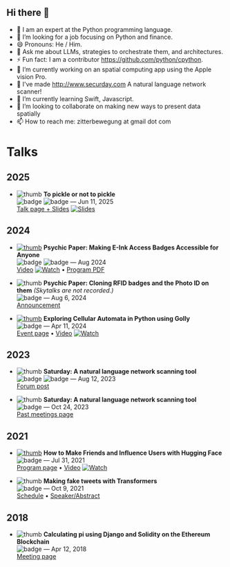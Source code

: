 ## Hi there 👋 

- 🐍 I am an expert at the Python programming language.
- 🤔 I’m looking for a job focusing on Python and finance.
- 😄 Pronouns: He / Him.
- 💬 Ask me about LLMs, strategies to orchestrate them, and architectures.
- ⚡ Fun fact: I am a contributor https://github.com/python/cpython.
- 🔭 I’m currently working on an spatial computing app using the Apple vision Pro.
- 🔎 I've made http://www.securday.com A natural language network scanner!
- 🌱 I’m currently learning Swift, Javascript.
- 👯 I’m looking to collaborate on making new ways to present data spatially
- 📫 How to reach me: zitterbewegung at gmail dot com

# Talks

## 2025
- ![thumb](https://placehold.co/480x270?text=Slides) **To pickle or not to pickle**  
  ![badge](https://img.shields.io/badge/Event-ChiPy-3776AB) ![badge](https://img.shields.io/badge/Type-User%20Group-6c757d) — Jun 11, 2025  
  [Talk page + Slides](https://www.chipy.org/talks/topics/past/1705/) [![Slides](https://img.shields.io/badge/Slides-Deck-0A66C2)](https://www.chipy.org/talks/topics/past/1705/)

## 2024
- [![thumb](https://img.youtube.com/vi/ssLu8xHMwSk/0.jpg)](https://www.youtube.com/watch?v=ssLu8xHMwSk) **Psychic Paper: Making E-Ink Access Badges Accessible for Anyone**  
  ![badge](https://img.shields.io/badge/Event-DEF%20CON-000000) ![badge](https://img.shields.io/badge/Track-Creator%20Stage-343a40) — Aug 2024  
  [Video](https://www.youtube.com/watch?v=ssLu8xHMwSk) [![Watch](https://img.shields.io/badge/Watch-YouTube-FF0000?logo=youtube)](https://www.youtube.com/watch?v=ssLu8xHMwSk) • [Program PDF](https://media.defcon.org/DEF%20CON%2032/DEF%20CON%2032%20program.pdf)

- ![thumb](https://placehold.co/480x270?text=No+Recording) **Psychic Paper: Cloning RFID badges and the Photo ID on them** *(Skytalks are not recorded.)*  
  ![badge](https://img.shields.io/badge/Event-Skytalks-39FF14) — Aug 6, 2024  
  [Announcement](https://twitter.com/dcskytalks/status/1819065605280190468)

- [![thumb](https://img.youtube.com/vi/cnG14Ue_B3w/0.jpg)](https://www.youtube.com/watch?v=cnG14Ue_B3w) **Exploring Cellular Automata in Python using Golly**  
  ![badge](https://img.shields.io/badge/Event-ChiPy-3776AB) — Apr 11, 2024  
  [Event page](https://www.chipy.org/meetings/247/) • [Video](https://www.youtube.com/watch?v=cnG14Ue_B3w) [![Watch](https://img.shields.io/badge/Watch-YouTube-FF0000?logo=youtube)](https://www.youtube.com/watch?v=cnG14Ue_B3w)

## 2023
- ![thumb](https://placehold.co/480x270?text=Demo+Lab) **Saturday: A natural language network scanning tool**  
  ![badge](https://img.shields.io/badge/Event-DEF%20CON-000000) ![badge](https://img.shields.io/badge/Track-Demo%20Labs-343a40) — Aug 12, 2023  
  [Forum post](https://forum.defcon.org/node/246321)

- ![thumb](https://placehold.co/480x270?text=Talk) **Saturday: A natural language network scanning tool**  
  ![badge](https://img.shields.io/badge/Event-ChiPy-3776AB) — Oct 24, 2023  
  [Past meetings page](https://www.chipy.org/meetings/past/?page=8)

## 2021
- [![thumb](https://img.youtube.com/vi/EKU9UG5vU_k/0.jpg)](https://www.youtube.com/watch?v=EKU9UG5vU_k) **How to Make Friends and Influence Users with Hugging Face**  
  ![badge](https://img.shields.io/badge/Event-PyOhio-f37726) — Jul 31, 2021  
  [Program page](https://www.pyohio.org/2021/program/talks/how-to-make-friends-and-influence-users-with-huggingface) • [Video](https://www.youtube.com/watch?v=EKU9UG5vU_k) [![Watch](https://img.shields.io/badge/Watch-YouTube-FF0000?logo=youtube)](https://www.youtube.com/watch?v=EKU9UG5vU_k)

- ![thumb](https://placehold.co/480x270?text=Conference) **Making fake tweets with Transformers**  
  ![badge](https://img.shields.io/badge/Event-THOTCON-8a2be2) — Oct 9, 2021  
  [Schedule](https://www.thotcon.org/archive/schedule-0xB.html) • [Speaker/Abstract](https://www.thotcon.org/archive/speakers-0xB.html)

## 2018
- ![thumb](https://placehold.co/480x270?text=Lightning+Talk) **Calculating pi using Django and Solidity on the Ethereum Blockchain**  
  ![badge](https://img.shields.io/badge/Event-ChiPy-3776AB) — Apr 12, 2018  
  [Meeting page](https://www.chipy.org/meetings/66/)
